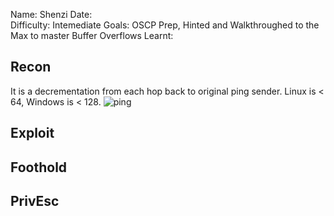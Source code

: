 
Name: Shenzi
Date:  
Difficulty:  Intemediate
Goals:  OSCP Prep, Hinted and Walkthroughed to the Max to master Buffer Overflows
Learnt:

## Recon

It is a decrementation from each hop back to original ping sender. Linux is < 64, Windows is < 128. 
![ping](Screenshots/ping.png)

## Exploit

## Foothold

## PrivEsc

      
